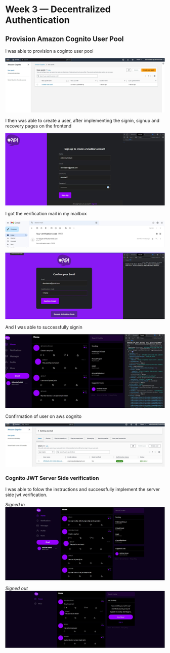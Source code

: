 # Week 3 — Decentralized Authentication

## Provision Amazon Cognito User Pool

I was able to provision a coginto user pool 

 ![cognito_user_pool](./assets//cognito_user_pool.JPG)

 I then was able to  create a user, after implementing the signin, signup and recovery pages on the frontend

 ![cognito_user_signin](./assets//congito_signin.JPG)

 I got the verification mail in my mailbox

 ![cognito_verification_mail](./assets//cognito_verification_mailJPG.JPG)

 ![cognito_verification_mail](./assets//congito_verification.JPG)

And I was able to successfully signin

 ![cognito_verification_mail](./assets//cognito_signin.JPG)

Confirmation of user on aws cognito

 ![cognito_user](./assets//cognito_user_confirmation.JPG)

 ### Cognito JWT Server Side verification

 I was able to folow the instructions and successfully implement the server side jwt verification.

  *Signed in*
 ![cognito_jwt_verify](./assets//cognito_jwt_verify.JPG)

  *Signed out*
 ![cognito_jwt_verify](./assets//cognito_jwt_verify1.JPG)





